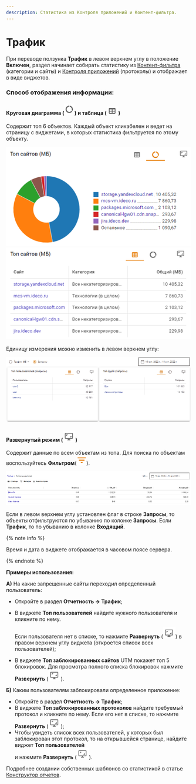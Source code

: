 ```yaml
---
description: Статистика из Контроля приложений и Контент-фильтра.
---
```


# Трафик
 
При переводе ползунка **Трафик** в левом верхнем углу в положение **Включен**, раздел начинает собирать статистику из [Контент-фильтра](../access-rules/content-filter/README.md) (категории и сайты) и [Контроля приложений](../access-rules/application-control.md) (протоколы) и отображает в виде виджетов. 

### Способ отображения информации:

#### Круговая диаграмма (![](../../../_images/icon-pie-chart.png)) и таблица (![](../../../_images/icon-table.png)) 

Содержит топ 6 объектов. Каждый объект кликабелен и ведет на страницу с виджетами, в которых статистика фильтруется по этому объекту. 
  
![](../../../_images/traffic1.png) ![](../../../_images/traffic.png)

Единицу измерения можно изменить в левом верхнем углу:
 
![](../../../_images/traffic.gif)

#### Развернутый режим (![](../../../_images/icon-expand.png)) 

Содержит данные по всем объектам из топа. Для поиска по объектам воспользуйтесь **Фильтром**(![](../../../_images/icon-filter.png)).
   
![](../../../_images/traffic2.png)

Если в левом верхнем углу установлен флаг в строке **Запросы**, то объекты отфильтруются по убыванию по колонке **Запросы**. Если **Трафик**, то по убыванию в колонке **Входящий**.

{% note info %}

Время и дата в виджете отображается в часовом поясе сервера.

{% endnote %}

**Примеры использования:** 

**А)** На какие запрещенные сайты переходил определенный пользователь: 
* Откройте в раздел **Отчетность -> Трафик**;
* В виджете **Топ пользователей** найдите нужного пользователя и кликните по нему. 
  
  Если пользователя нет в списке, то нажмите **Развернуть** (![](../../../_images/icon-expand.png)) в правом верхнем углу виджета (откроется список всех пользователей);
* В виджете **Топ заблокированных сайтов** UTM покажет топ 5 блокировок. Для просмотра полного списка блокировок нажмите **Развернуть** (![](../../../_images/icon-expand.png)).
  
**Б)** Каким пользователям заблокировали определенное приложение: 
* Откройте в раздел **Отчетность -> Трафик**;
* В виджете **Топ заблокированных протоколов** найдите требуемый протокол и кликните по нему. Если его нет в списке, то нажмите **Развернуть** (![](../../../_images/icon-expand.png));
* Чтобы увидеть список всех пользователей, у которых был заблокирован этот протокол, то на открывшейся странице, найдите виджет **Топ пользователей** \
   и нажмите **Развернуть** (![](../../../_images/icon-expand.png)).

Подробнее создании собственных шаблонов со статистикой в статье [Конструктор отчетов](report-designer.md). 
